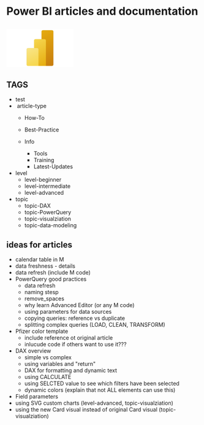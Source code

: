 # Power BI articles and documentation

## <img src="./_resources/PowerBI_logo_cover.png" alt="PowerBI_logo_cover.png" width="175" height="98">

## TAGS
-  test
-  article-type
    - How-To
        
    - Best-Practice
        
    - Info
        
        - Tools
        - Training
        - Latest-Updates
- level
    - level-beginner
    - level-intermediate
    - level-advanced
- topic
    - topic-DAX
    - topic-PowerQuery
    - topic-visualziation
    - topic-data-modeling

## ideas for articles

- calendar table in M
- data freshness - details
- data refresh (include M code)
- PowerQuery good practices
    - data refresh
    - naming stesp
    - remove_spaces
    - why learn Advanced Editor (or any M code)
    - using parameters for data sources
    - copying queries: reference vs duplicate
    - splitting complex queries (LOAD, CLEAN, TRANSFORM)
- Pfizer color template
    - include reference ot original article
    - inlucude code if others want to use it???
- DAX overview
    - simple vs complex
    - using variables and "return"
    - DAX for formatting and dynamic text
    - using CALCULATE
    - using SELCTED value to see which filters have been selected
    - dynamic colors (explain that not ALL elements can use this)
- Field parameters
- using SVG custom charts (level-advanced, topic-visualziation)
- using the new Card visual instead of original Card visual (topic-visualziation)
